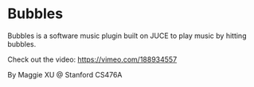 # Bubbles

Bubbles is a software music plugin built on JUCE to play music by hitting bubbles.

Check out the video: https://vimeo.com/188934557

By Maggie XU @ Stanford CS476A
